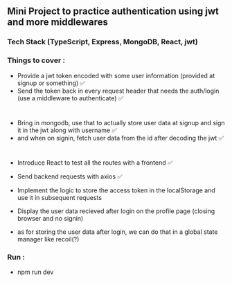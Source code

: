 ## Mini Project to practice authentication using jwt and more middlewares

### Tech Stack (TypeScript, Express, MongoDB, React, jwt)


### Things to cover :
- Provide a jwt token encoded with some user information (provided at signup or something) ✅
- Send the token back in every request header that needs the auth/login (use a middleware to authenticate) ✅

#

- Bring in mongodb, use that to actually store user data at signup and sign it in the jwt along with username ✅
- and when on signin, fetch user data from the id after decoding the jwt ✅

#

- Introduce React to test all the routes with a frontend ✅
- Send backend requests with axios ✅
- Implement the logic to store the access token in the localStorage and use it in subsequent requests
- Display the user data recieved after login on the profile page (closing browser and no signin)

- as for storing the user data after login, we can do that in a global state manager like recoil(?)



### Run :
- npm run dev
